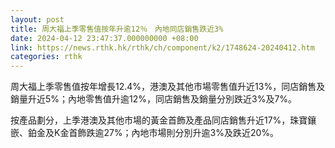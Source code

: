 ```yaml
---
layout: post
title: 周大福上季零售值按年升逾12％　內地同店銷售跌近3%
date: 2024-04-12 23:47:37.000000000 +08:00
link: https://news.rthk.hk/rthk/ch/component/k2/1748624-20240412.htm
categories: rthk
---
```


周大福上季零售值按年增長12.4%，港澳及其他市場零售值升近13%，同店銷售及銷量升近5%；內地零售值升逾12%，同店銷售及銷量分別跌近3%及7%。

按產品劃分，上季港澳及其他市場的黃金首飾及產品同店銷售升近17%，珠寶鑲嵌、鉑金及K金首飾跌逾27%；內地市場則分別升逾3%及跌近20%。
